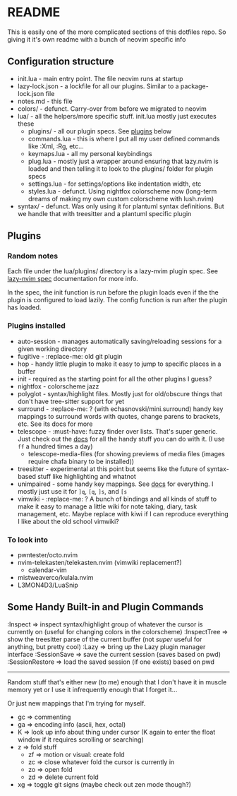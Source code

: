 # README

This is easily one of the more complicated sections of this dotfiles repo. So giving it it's own readme with a bunch of neovim specific info

## Configuration structure

- init.lua        - main entry point. The file neovim runs at startup
- lazy-lock.json  - a lockfile for all our plugins. Similar to a package-lock.json file
- notes.md        - this file
- colors/         - defunct. Carry-over from before we migrated to neovim
- lua/            - all the helpers/more specific stuff. init.lua mostly just executes these
  - plugins/      - all our plugin specs. See [plugins](#plugins) below
  - commands.lua  - this is where I put all my user defined commands like :Xml, :Rg, etc...
  - keymaps.lua   - all my personal keybindings
  - plug.lua      - mostly just a wrapper around ensuring that lazy.nvim is loaded and then telling it to look to the plugins/ folder for plugin specs
  - settings.lua  - for settings/options like indentation width, etc
  - styles.lua    - defunct. Using nightfox colorscheme now (long-term dreams of making my own custom colorscheme with lush.nvim)
- syntax/         - defunct. Was only using it for plantuml syntax definitions. But we handle that with treesitter and a plantuml specific plugin

## Plugins

### Random notes
Each file under the lua/plugins/ directory is a lazy-nvim plugin spec. See [lazy-nvim spec](https://lazy.folke.io/spec) documentation for more info.

In the spec, the init function is run before the plugin loads even if the the plugin is configured to load lazily. The config function is run after the plugin has loaded.

### Plugins installed
- auto-session - manages automatically saving/reloading sessions for a given working directory
- fugitive     - :replace-me: old git plugin
- hop          - handy little plugin to make it easy to jump to specific places in a buffer
- init         - required as the starting point for all the other plugins I guess?
- nightfox     - colorscheme jazz
- polyglot     - syntax/highlight files. Mostly just for old/obscure things that don't have tree-sitter support for yet
- surround     - :replace-me: ? (with echasnovski/mini.surround) handy key mappings to surround words with quotes, change parens to brackets, etc. See its docs for more
- telescope    - :must-have: fuzzy finder over lists. That's super generic. Just check out the [docs](https://github.com/nvim-telescope/telescope.nvim) for all the handy stuff you can do with it. (I use `ff` a hundred times a day)
  - telescope-media-files (for showing previews of media files (images require chafa binary to be installed))
- treesitter   - experimental at this point but seems like the future of syntax-based stuff like highlighting and whatnot
- unimpaired   - some handy key mappings. See [docs](https://github.com/tpope/vim-unimpaired) for everything. I mostly just use it for `]q`, `[q`, `]s`, and `[s`
- vimwiki      - :replace-me: ? A bunch of bindings and all kinds of stuff to make it easy to manage a little wiki for note taking, diary, task management, etc. Maybe replace with kiwi if I can reproduce everything I like about the old school vimwiki?


### To look into
- pwntester/octo.nvim
- nvim-telekasten/telekasten.nvim (vimwiki replacement?)
  - calendar-vim
- mistweaverco/kulala.nvim
- L3MON4D3/LuaSnip

## Some Handy Built-in and Plugin Commands

:Inspect         =>  inspect syntax/highlight group of whatever the cursor is currently on (useful for changing colors in the colorscheme)
:InspectTree     => show the treesitter parse of the current buffer (not _super_ useful for anything, but pretty cool)
:Lazy            => bring up the Lazy plugin manager interface
:SessionSave     => save the current session (saves based on pwd)
:SessionRestore  => load the saved session (if one exists) based on pwd

---

Random stuff that's either new (to me) enough that I don't have it in muscle memory yet or I use it infrequently enough that I forget it...

Or just new mappings that I'm trying for myself.

- gc => commenting
- ga => encoding info (ascii, hex, octal)
- K => look up info about thing under cursor (K again to enter the float window if it requires scrolling or searching)
- z => fold stuff
  - zf => motion or visual: create fold
  - zc => close whatever fold the cursor is currently in
  - zo => open fold
  - zd => delete current fold
- <leader>xg => toggle git signs (maybe check out zen mode though?)
